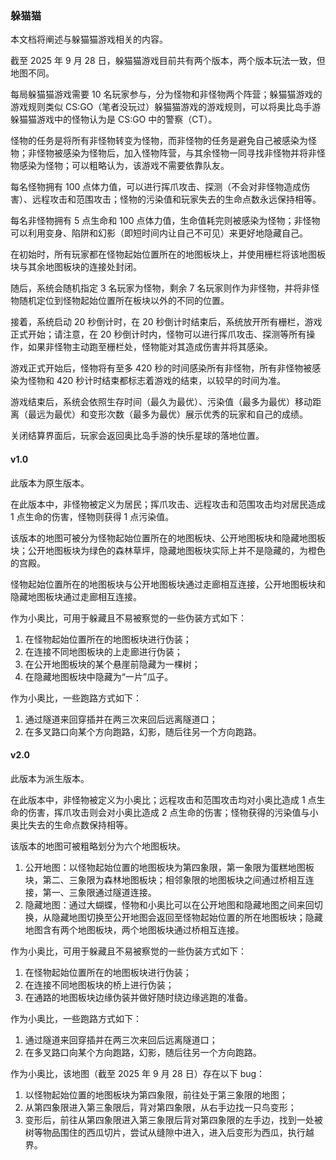 ### 躲猫猫

本文档将阐述与躲猫猫游戏相关的内容。

截至 2025 年 9 月 28 日，躲猫猫游戏目前共有两个版本，两个版本玩法一致，但地图不同。

每局躲猫猫游戏需要 10 名玩家参与，分为怪物和非怪物两个阵营；躲猫猫游戏的游戏规则类似 CS:GO（笔者没玩过）躲猫猫游戏的游戏规则，可以将奥比岛手游躲猫猫游戏中的怪物认为是 CS:GO 中的警察（CT）。

怪物的任务是将所有非怪物转变为怪物，而非怪物的任务是避免自己被感染为怪物；非怪物被感染为怪物后，加入怪物阵营，与其余怪物一同寻找非怪物并将非怪物感染为怪物；可以粗略认为，该游戏不需要依靠队友。

每名怪物拥有 100 点体力值，可以进行挥爪攻击、探测（不会对非怪物造成伤害）、远程攻击和范围攻击；怪物的污染值和玩家失去的生命点数永远保持相等。

每名非怪物拥有 5 点生命和 100 点体力值，生命值耗完则被感染为怪物；非怪物可以利用变身、陷阱和幻影（即短时间内让自己不可见）来更好地隐藏自己。

在初始时，所有玩家都在怪物起始位置所在的地图板块上，并使用栅栏将该地图板块与其余地图板块的连接处封闭。

随后，系统会随机指定 3 名玩家为怪物，剩余 7 名玩家则作为非怪物，并将非怪物随机定位到怪物起始位置所在板块以外的不同的位置。

接着，系统启动 20 秒倒计时，在 20 秒倒计时结束后，系统放开所有栅栏，游戏正式开始；请注意，在 20 秒倒计时内，怪物可以进行挥爪攻击、探测等所有操作，如果非怪物主动跑至栅栏处，怪物能对其造成伤害并将其感染。

游戏正式开始后，怪物将有至多 420 秒的时间感染所有非怪物，所有非怪物被感染为怪物和 420 秒计时结束都标志着游戏的结束，以较早的时间为准。

游戏结束后，系统会依照生存时间（最久为最优）、污染值（最多为最优）移动距离（最远为最优）和变形次数（最多为最优）展示优秀的玩家和自己的成绩。

关闭结算界面后，玩家会返回奥比岛手游的快乐星球的落地位置。

#### v1.0

此版本为原生版本。

在此版本中，非怪物被定义为居民；挥爪攻击、远程攻击和范围攻击均对居民造成 1 点生命的伤害，怪物则获得 1 点污染值。

该版本的地图可被分为怪物起始位置所在的地图板块、公开地图板块和隐藏地图板块；公开地图板块为绿色的森林草坪，隐藏地图板块实际上并不是隐藏的，为橙色的宫殿。

怪物起始位置所在的地图板块与公开地图板块通过走廊相互连接，公开地图板块和隐藏地图板块通过走廊相互连接。

作为小奥比，可用于躲藏且不易被察觉的一些伪装方式如下：

1) 在怪物起始位置所在的地图板块进行伪装；
2) 在连接不同地图板块的上走廊进行伪装；
3) 在公开地图板块的某个悬崖前隐藏为一棵树；
4) 在隐藏地图板块中隐藏为“一片”瓜子。

作为小奥比，一些跑路方式如下：

1) 通过隧道来回穿插并在两三次来回后远离隧道口；
2) 在多叉路口向某个方向跑路，幻影，随后往另一个方向跑路。

#### v2.0

此版本为派生版本。

在此版本中，非怪物被定义为小奥比；远程攻击和范围攻击均对小奥比造成 1 点生命的伤害，挥爪攻击则会对小奥比造成 2 点生命的伤害；怪物获得的污染值与小奥比失去的生命点数保持相等。

该版本的地图可被粗略划分为六个地图板块。

1) 公开地图：以怪物起始位置的地图板块为第四象限，第一象限为蛋糕地图板块，第二、三象限为森林地图板块；相邻象限的地图板块之间通过桥相互连接，第一、三象限通过隧道连接。
2) 隐藏地图：通过大蝴蝶，怪物和小奥比可以在公开地图和隐藏地图之间来回切换，从隐藏地图切换至公开地图会返回至怪物起始位置的所在地图板块；隐藏地图含有两个地图板块，两个地图板块通过桥相互连接。

作为小奥比，可用于躲藏且不易被察觉的一些伪装方式如下：

1) 在怪物起始位置所在的地图板块进行伪装；
2) 在连接不同地图板块的桥上进行伪装；
3) 在通路的地图板块边缘伪装并做好随时绕边缘逃跑的准备。

作为小奥比，一些跑路方式如下：

1) 通过隧道来回穿插并在两三次来回后远离隧道口；
2) 在多叉路口向某个方向跑路，幻影，随后往另一个方向跑路。

作为小奥比，该地图（截至 2025 年 9 月 28 日）存在以下 bug：

1) 以怪物起始位置的地图板块为第四象限，前往处于第三象限的地图；
2) 从第四象限进入第三象限后，背对第四象限，从右手边找一只鸟变形；
3) 变形后，前往从第四象限进入第三象限后背对第四象限的左手边，找到一处被树等物品围住的西瓜切片，尝试从缝隙中进入，进入后变形为西瓜，执行越界。
